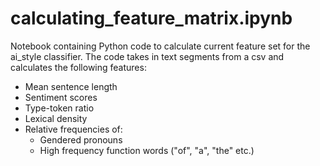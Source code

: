 # calculating_feature_matrix.ipynb

Notebook containing Python code to calculate current feature set for the ai_style classifier. The code takes in text segments from a csv and calculates the following features:

* Mean sentence length
* Sentiment scores
* Type-token ratio
* Lexical density
* Relative frequencies of:
  * Gendered pronouns
  * High frequency function words ("of", "a", "the" etc.)

